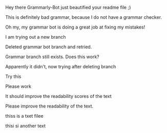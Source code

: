 Hey there Grammarly-Bot just beautified your readme file ;)

This is definitely bad grammar, because I do not have a grammar checker.

Oh my, my grammar bot is doing a great job at fixing my mistakes!

I am trying out a new branch

Deleted grammar bot branch and retried.

Grammar branch still exists. Does this work?

Apparently it didn't, now trying after deleting branch

Try this

Please work


It should improve the readability scores of the text

Please improve the readability of the text.


thiss is a txet filee


thisi si another text

